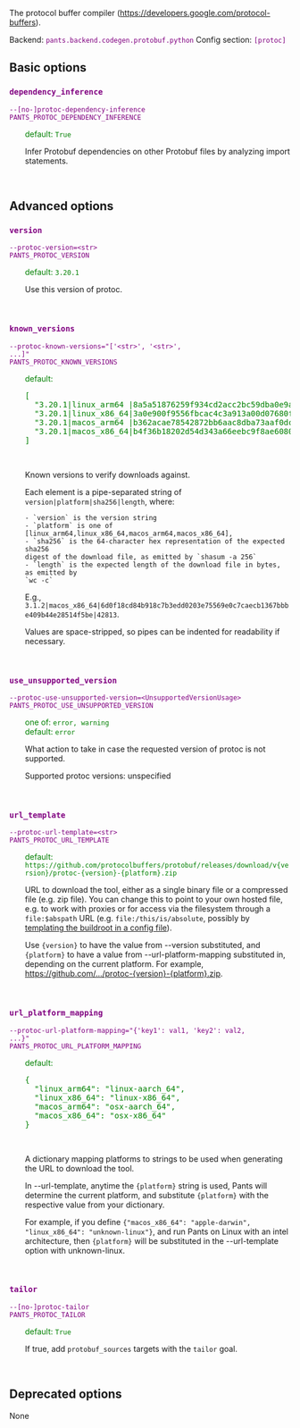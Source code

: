 
The protocol buffer compiler (https://developers.google.com/protocol-buffers).

Backend: <span style="color: purple"><code>pants.backend.codegen.protobuf.python</code></span>
Config section: <span style="color: purple"><code>[protoc]</code></span>

## Basic options

<div style="color: purple">

### `dependency_inference`

  <code>--[no-]protoc-dependency-inference</code><br>
  <code>PANTS_PROTOC_DEPENDENCY_INFERENCE</code><br>
</div>
<div style="padding-left: 2em;">
<span style="color: green">default: <code>True</code></span>

<br>

Infer Protobuf dependencies on other Protobuf files by analyzing import statements.
</div>
<br>


## Advanced options

<div style="color: purple">

### `version`

  <code>--protoc-version=&lt;str&gt;</code><br>
  <code>PANTS_PROTOC_VERSION</code><br>
</div>
<div style="padding-left: 2em;">
<span style="color: green">default: <code>3.20.1</code></span>

<br>

Use this version of protoc.
</div>
<br>

<div style="color: purple">

### `known_versions`

  <code>--protoc-known-versions=&quot;['&lt;str&gt;', '&lt;str&gt;', ...]&quot;</code><br>
  <code>PANTS_PROTOC_KNOWN_VERSIONS</code><br>
</div>
<div style="padding-left: 2em;">
<span style="color: green">default: <pre>[
  "3.20.1|linux&lowbar;arm64 |8a5a51876259f934cd2acc2bc59dba0e9a51bd631a5c37a4b9081d6e4dbc7591|1804837",
  "3.20.1|linux&lowbar;x86&lowbar;64|3a0e900f9556fbcac4c3a913a00d07680f0fdf6b990a341462d822247b265562|1714731",
  "3.20.1|macos&lowbar;arm64 |b362acae78542872bb6aac8dba73aaf0dc6e94991b8b0a065d6c3e703fec2a8b|2708249",
  "3.20.1|macos&lowbar;x86&lowbar;64|b4f36b18202d54d343a66eebc9f8ae60809a2a96cc2d1b378137550bbe4cf33c|2708249"
]</pre></span>

<br>


Known versions to verify downloads against.

Each element is a pipe-separated string of `version|platform|sha256|length`, where:

    - `version` is the version string
    - `platform` is one of [linux_arm64,linux_x86_64,macos_arm64,macos_x86_64],
    - `sha256` is the 64-character hex representation of the expected sha256
    digest of the download file, as emitted by `shasum -a 256`
    - `length` is the expected length of the download file in bytes, as emitted by
    `wc -c`

E.g., `3.1.2|macos_x86_64|6d0f18cd84b918c7b3edd0203e75569e0c7caecb1367bbbe409b44e28514f5be|42813`.

Values are space-stripped, so pipes can be indented for readability if necessary.

</div>
<br>

<div style="color: purple">

### `use_unsupported_version`

  <code>--protoc-use-unsupported-version=&lt;UnsupportedVersionUsage&gt;</code><br>
  <code>PANTS_PROTOC_USE_UNSUPPORTED_VERSION</code><br>
</div>
<div style="padding-left: 2em;">
<span style="color: green">one of: <code>error, warning</code></span><br>
<span style="color: green">default: <code>error</code></span>

<br>


What action to take in case the requested version of protoc is not supported.

Supported protoc versions: unspecified

</div>
<br>

<div style="color: purple">

### `url_template`

  <code>--protoc-url-template=&lt;str&gt;</code><br>
  <code>PANTS_PROTOC_URL_TEMPLATE</code><br>
</div>
<div style="padding-left: 2em;">
<span style="color: green">default: <code>https://github.com/protocolbuffers/protobuf/releases/download/v{version}/protoc-{version}-{platform}.zip</code></span>

<br>

URL to download the tool, either as a single binary file or a compressed file (e.g. zip file). You can change this to point to your own hosted file, e.g. to work with proxies or for access via the filesystem through a `file:$abspath` URL (e.g. `file:/this/is/absolute`, possibly by [templating the buildroot in a config file](https://www.pantsbuild.org/v2.16/docs/options#config-file-entries)).

Use `{version}` to have the value from --version substituted, and `{platform}` to have a value from --url-platform-mapping substituted in, depending on the current platform. For example, https://github.com/.../protoc-{version}-{platform}.zip.
</div>
<br>

<div style="color: purple">

### `url_platform_mapping`

  <code>--protoc-url-platform-mapping=&quot;{'key1': val1, 'key2': val2, ...}&quot;</code><br>
  <code>PANTS_PROTOC_URL_PLATFORM_MAPPING</code><br>
</div>
<div style="padding-left: 2em;">
<span style="color: green">default: <pre>{
  "linux&lowbar;arm64": "linux-aarch&lowbar;64",
  "linux&lowbar;x86&lowbar;64": "linux-x86&lowbar;64",
  "macos&lowbar;arm64": "osx-aarch&lowbar;64",
  "macos&lowbar;x86&lowbar;64": "osx-x86&lowbar;64"
}</pre></span>

<br>

A dictionary mapping platforms to strings to be used when generating the URL to download the tool.

In --url-template, anytime the `{platform}` string is used, Pants will determine the current platform, and substitute `{platform}` with the respective value from your dictionary.

For example, if you define `{"macos_x86_64": "apple-darwin", "linux_x86_64": "unknown-linux"}`, and run Pants on Linux with an intel architecture, then `{platform}` will be substituted in the --url-template option with unknown-linux.
</div>
<br>

<div style="color: purple">

### `tailor`

  <code>--[no-]protoc-tailor</code><br>
  <code>PANTS_PROTOC_TAILOR</code><br>
</div>
<div style="padding-left: 2em;">
<span style="color: green">default: <code>True</code></span>

<br>

If true, add `protobuf_sources` targets with the `tailor` goal.
</div>
<br>


## Deprecated options

None


